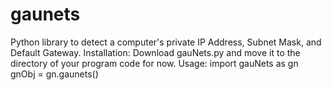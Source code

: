 # gaunets
Python library to detect a computer's private IP Address, Subnet Mask, and Default Gateway.
Installation:
    Download gauNets.py and move it to the directory of your program code for now.
    Usage: import gauNets as gn
           gnObj = gn.gaunets()

